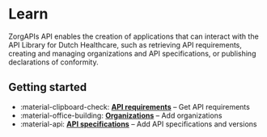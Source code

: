 ﻿# Learn

ZorgAPIs API enables the creation of applications that can interact with the API Library for Dutch Healthcare, such as
retrieving API requirements, creating and managing organizations and API specifications, or publishing declarations of
conformity.

## Getting started

<div class="grid cards" markdown>

- :material-clipboard-check: **[API requirements](./getting-api-requirements.md)** – Get API requirements
- :material-office-building: **[Organizations](./adding-an-organization.md)** – Add organizations
- :material-api: **[API specifications](./adding-an-api-specification.md)** – Add API specifications and versions

</div>